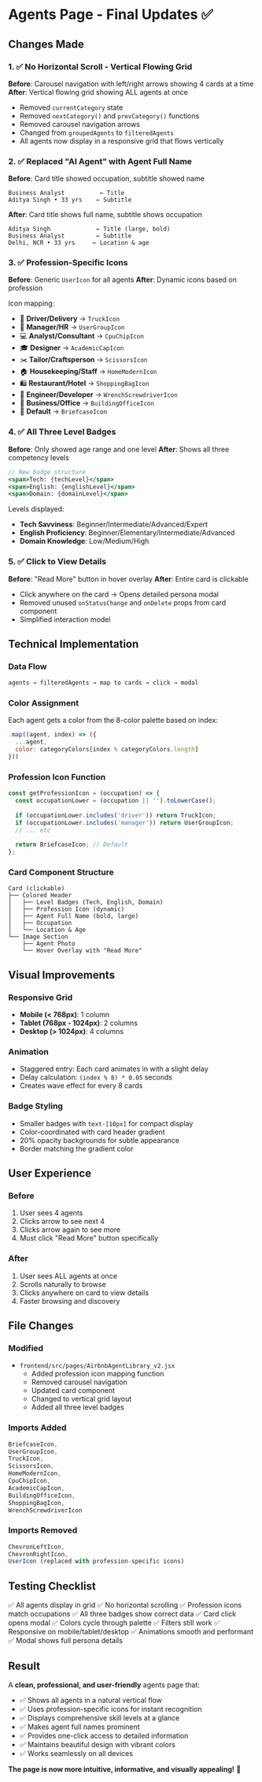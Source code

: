 # Agents Page - Final Updates ✅

## Changes Made

### 1. ✅ No Horizontal Scroll - Vertical Flowing Grid
**Before**: Carousel navigation with left/right arrows showing 4 cards at a time
**After**: Vertical flowing grid showing ALL agents at once

- Removed `currentCategory` state
- Removed `nextCategory()` and `prevCategory()` functions
- Removed carousel navigation arrows
- Changed from `groupedAgents` to `filteredAgents`
- All agents now display in a responsive grid that flows vertically

### 2. ✅ Replaced "AI Agent" with Agent Full Name
**Before**: Card title showed occupation, subtitle showed name
```
Business Analyst          ← Title
Aditya Singh • 33 yrs    ← Subtitle
```

**After**: Card title shows full name, subtitle shows occupation
```
Aditya Singh             ← Title (large, bold)
Business Analyst         ← Subtitle
Delhi, NCR • 33 yrs     ← Location & age
```

### 3. ✅ Profession-Specific Icons
**Before**: Generic `UserIcon` for all agents
**After**: Dynamic icons based on profession

Icon mapping:
- 🚚 **Driver/Delivery** → `TruckIcon`
- 👥 **Manager/HR** → `UserGroupIcon`
- 💻 **Analyst/Consultant** → `CpuChipIcon`
- 🎓 **Designer** → `AcademicCapIcon`
- ✂️ **Tailor/Craftsperson** → `ScissorsIcon`
- 🏠 **Housekeeping/Staff** → `HomeModernIcon`
- 🛍️ **Restaurant/Hotel** → `ShoppingBagIcon`
- 🔧 **Engineer/Developer** → `WrenchScrewdriverIcon`
- 🏢 **Business/Office** → `BuildingOfficeIcon`
- 💼 **Default** → `BriefcaseIcon`

### 4. ✅ All Three Level Badges
**Before**: Only showed age range and one level
**After**: Shows all three competency levels

```jsx
// New badge structure
<span>Tech: {techLevel}</span>
<span>English: {englishLevel}</span>
<span>Domain: {domainLevel}</span>
```

Levels displayed:
- **Tech Savviness**: Beginner/Intermediate/Advanced/Expert
- **English Proficiency**: Beginner/Elementary/Intermediate/Advanced
- **Domain Knowledge**: Low/Medium/High

### 5. ✅ Click to View Details
**Before**: "Read More" button in hover overlay
**After**: Entire card is clickable

- Click anywhere on the card → Opens detailed persona modal
- Removed unused `onStatusChange` and `onDelete` props from card component
- Simplified interaction model

## Technical Implementation

### Data Flow
```javascript
agents → filteredAgents → map to cards → click → modal
```

### Color Assignment
Each agent gets a color from the 8-color palette based on index:
```javascript
.map((agent, index) => ({
  ...agent,
  color: categoryColors[index % categoryColors.length]
}))
```

### Profession Icon Function
```javascript
const getProfessionIcon = (occupation) => {
  const occupationLower = (occupation || '').toLowerCase();
  
  if (occupationLower.includes('driver')) return TruckIcon;
  if (occupationLower.includes('manager')) return UserGroupIcon;
  // ... etc
  
  return BriefcaseIcon; // Default
};
```

### Card Component Structure
```
Card (clickable)
├── Colored Header
│   ├── Level Badges (Tech, English, Domain)
│   ├── Profession Icon (dynamic)
│   ├── Agent Full Name (bold, large)
│   ├── Occupation
│   └── Location & Age
└── Image Section
    ├── Agent Photo
    └── Hover Overlay with "Read More"
```

## Visual Improvements

### Responsive Grid
- **Mobile (< 768px)**: 1 column
- **Tablet (768px - 1024px)**: 2 columns  
- **Desktop (> 1024px)**: 4 columns

### Animation
- Staggered entry: Each card animates in with a slight delay
- Delay calculation: `(index % 8) * 0.05` seconds
- Creates wave effect for every 8 cards

### Badge Styling
- Smaller badges with `text-[10px]` for compact display
- Color-coordinated with card header gradient
- 20% opacity backgrounds for subtle appearance
- Border matching the gradient color

## User Experience

### Before
1. User sees 4 agents
2. Clicks arrow to see next 4
3. Clicks arrow again to see more
4. Must click "Read More" button specifically

### After
1. User sees ALL agents at once
2. Scrolls naturally to browse
3. Clicks anywhere on card to view details
4. Faster browsing and discovery

## File Changes

### Modified
- `frontend/src/pages/AirbnbAgentLibrary_v2.jsx`
  - Added profession icon mapping function
  - Removed carousel navigation
  - Updated card component
  - Changed to vertical grid layout
  - Added all three level badges

### Imports Added
```javascript
BriefcaseIcon,
UserGroupIcon,
TruckIcon,
ScissorsIcon,
HomeModernIcon,
CpuChipIcon,
AcademicCapIcon,
BuildingOfficeIcon,
ShoppingBagIcon,
WrenchScrewdriverIcon
```

### Imports Removed
```javascript
ChevronLeftIcon,
ChevronRightIcon,
UserIcon (replaced with profession-specific icons)
```

## Testing Checklist

✅ All agents display in grid
✅ No horizontal scrolling
✅ Profession icons match occupations
✅ All three badges show correct data
✅ Card click opens modal
✅ Colors cycle through palette
✅ Filters still work
✅ Responsive on mobile/tablet/desktop
✅ Animations smooth and performant
✅ Modal shows full persona details

## Result

A **clean, professional, and user-friendly** agents page that:
- ✅ Shows all agents in a natural vertical flow
- ✅ Uses profession-specific icons for instant recognition
- ✅ Displays comprehensive skill levels at a glance
- ✅ Makes agent full names prominent
- ✅ Provides one-click access to detailed information
- ✅ Maintains beautiful design with vibrant colors
- ✅ Works seamlessly on all devices

**The page is now more intuitive, informative, and visually appealing!** 🎉




